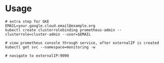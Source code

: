 # Usage
`# extra step for GKE`  
`EMAIL=your.google.cloud.email@example.org`  
`kubectl create clusterrolebinding prometheus-admin --clusterrole=cluster-admin --user=$EMAIL`  

`# view prometheus console through service, after externalIP is created`  
`kubectl get svc --namespace=monitoring -w`  

`# navigate to externalIP:9090`  
